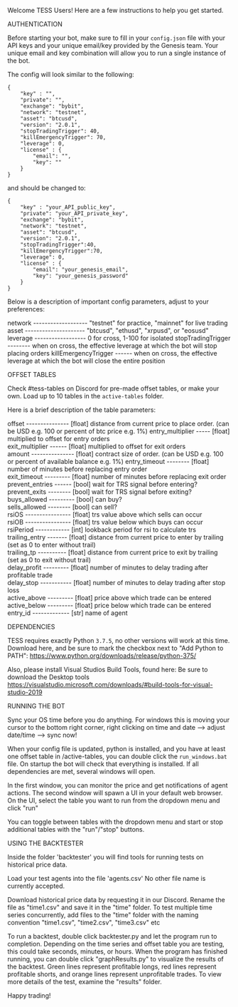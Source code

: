 Welcome TESS Users!
Here are a few instructions to help you get started.


AUTHENTICATION

Before starting your bot, make sure to fill in your `config.json` file with your API keys and
your unique email/key provided by the Genesis team. Your unique email and key
combination will allow you to run a single instance of the bot.

The config will look similar to the following:

```
{
    "key" : "",
    "private": "",
    "exchange": "bybit",
    "network": "testnet",
    "asset": "btcusd",
    "version": "2.0.1",
    "stopTradingTrigger": 40,
    "killEmergencyTrigger": 70,
    "leverage": 0,
    "license" : {
        "email": "",
        "key": ""
    }
}
```
and should be changed to:

```
{
    "key" : "your_API_public_key",
    "private": "your_API_private_key",
    "exchange": "bybit",
    "network": "testnet",
    "asset": "btcusd",
    "version": "2.0.1",
    "stopTradingTrigger":40,
    "killEmergencyTrigger":70,
    "leverage": 0,
    "license" : {
        "email": "your_genesis_email",
        "key": "your_genesis_password"
    }
}
```

Below is a description of important config parameters, adjust to your preferences:

network ------------------- "testnet" for practice, "mainnet" for live trading
asset --------------------- "btcusd", "ethusd", "xrpusd", or "eosusd"
leverage ------------------ 0 for cross, 1-100 for isolated 
stopTradingTrigger -------- when on cross, the effective leverage at which the bot will stop placing orders
killEmergencyTrigger ------ when on cross, the effective leverage at which the bot will close the entire position


OFFSET TABLES

Check #tess-tables on Discord for pre-made offset tables, or make your own. Load up to 10 tables in the 
`active-tables` folder.

Here is a brief description of the table parameters:

offset --------------- [float] distance from current price to place order.
			       (can be USD e.g. 100 or percent of btc price e.g. 1%) 
entry_multiplier ----- [float] multiplied to offset for entry orders  
exit_multiplier ------ [float] multiplied to offset for exit orders  
amount --------------- [float] contract size of order.
			     (can be USD e.g. 100 or percent of available balance e.g. 1%)
entry_timeout -------- [float] number of minutes before replacing entry order  
exit_timeout --------- [float] number of minutes before replacing exit order  
prevent_entries ------ [bool] wait for TRS signal before entering?  
prevent_exits -------- [bool] wait for TRS signal before exiting?  
buys_allowed --------- [bool] can buy?  
sells_allowed -------- [bool] can sell?  
rsiOS ---------------- [float] trs value above which sells can occur  
rsiOB ---------------- [float] trs value below which buys can occur  
rsiPeriod ------------ [int] lookback period for rsi to calculate trs 
trailing_entry ------- [float] distance from current price to enter by trailing
			       (set as 0 to enter without trail)  
trailing_tp ---------- [float] distance from current price to exit by trailing  
			       (set as 0 to exit without trail)  
delay_profit --------- [float] number of minutes to delay trading after profitable trade  
delay_stop ----------- [float] number of minutes to delay trading after stop loss  
active_above --------- [float] price above which trade can be entered  
active_below --------- [float] price below which trade can be entered  
entry_id ------------- [str] name of agent  



DEPENDENCIES

TESS requires exactly Python `3.7.5`, no other versions will work at this time. Download here, and be sure to mark the checkbox
next to "Add Python to PATH":
https://www.python.org/downloads/release/python-375/

Also, please install Visual Studios Build Tools, found here:
Be sure to download the Desktop tools 
https://visualstudio.microsoft.com/downloads/#build-tools-for-visual-studio-2019



RUNNING THE BOT

Sync your OS time before you do anything. For windows this is moving your cursor to the bottom right corner,
right clicking on time and date --> adjust date/time --> sync now!

When your config file is updated, python is installed, and you have at least one offset table in /active-tables,
you can double click the `run_windows.bat` file. On startup
the bot will check that everything is installed. If all dependencies are met, several windows will open.

In the first window, you can monitor the price and get notifications of agent actions.
The second window will spawn a UI in your default web browser. On the UI, select the table you want to run
from the dropdown menu and click "run"

You can toggle between tables with the dropdown menu and start or stop additional tables with the "run"/"stop" buttons. 


USING THE BACKTESTER

Inside the folder 'backtester' you will find tools for running tests on historical price data.

Load your test agents into the file 'agents.csv' No other file name is currently accepted.

Download historical price data by requesting it in our Discord. Rename the file as "time1.csv" and 
save it in the "time" folder. To test multiple time series concurrently, add files to the "time" folder
with the naming convention "time1.csv", "time2.csv", "time3.csv" etc

To run a backtest, double click backtester.py and let the program run to completion. Depending on the time series
and offset table you are testing, this could take seconds, minutes, or hours. When the program has finished running, 
you can double click "graphResults.py" to visualize the results of the backtest. Green lines represent profitable longs,
red lines represent profitable shorts, and orange lines represent unprofitable trades. To view more details of the test,
examine the "results" folder. 

Happy trading!
